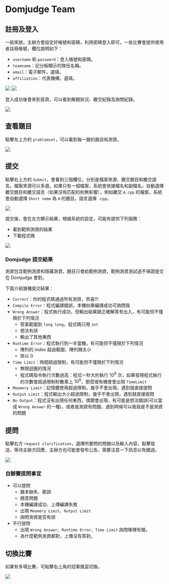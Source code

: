 # Domjudge Team

## 註冊及登入

一般來說，主辦方會設定好帳號和密碼，利用密碼登入即可，一些比賽會提供使用者註冊帳號，欄位說明如下：

* `username` 和 `password`：登入帳號和密碼。
* `teamname`：記分板顯示的隊伍名稱。
* `email`：電子郵件，選填。
* `affiliation`：代表機構，選填。

![](images/domjudgeTeam1.png)
![](images/domjudgeTeam2.png)

登入成功後會來到首頁，可以看到解題狀況、繳交紀錄及詢問紀錄。

![](images/domjudgeTeam3.png)

## 查看題目

點擊左上方的 `problemset`，可以看到每一題的題目和測資。

![](images/domjudgeTeam8.png)

## 提交

點擊右上方的 `Submit`，會看到三個欄位，分別是檔案來源、繳交題目和繳交語言。檔案來源可以多選，如果只有一個檔案，系統會依據檔名和副檔名，自動選擇繳交題目和繳交語言（如果沒有匹配的則無影響），例如繳交 `A.cpp` 的檔案，系統會自動選擇 `Short name` 為 `A` 的題目，語言選擇 `.cpp`。

![](images/domjudgeTeam4.png)

提交後，會在左方顯示結果，根據系統的設定，可能有提供下列服務：

* 看到範例測資的結果
* 下載程式碼

![](images/domjudgeTeam5.png)

### Domjudge 提交結果

測資包含範例測資和隱藏測資，題目只會給範例測資，範例測資測試過不保證提交在 Domjudge 會對。

下面介紹幾種提交結果：

- `Correct`：你的程式碼通過所有測資，恭喜!!!
- `Compile Error`：程式編譯錯誤，本機如果編譯成功可詢問我
- `Wrong Answer`：程式執行成功，但輸出結果跟正確解答有出入，有可能但不僅限於下列情況
    - 答案範圍到 `long long`，程式碼只用 `int`
    - 想法有誤
    - 輸出了其他東西
- `Runtime Error`：程式執行到一半當機，有可能但不僅限於下列情況
    - 陣列的 index 超過範圍、陣列開太小
    - 除以 $0$
- `Time Limit`：時間超過限制，有可能但不僅限於下列情況
    - 無限迴圈的情況
    - 程式碼指令執行次數過高：程式一秒大約執行 $10^9$ 次，如果發現程式執行的次數會超過限制秒數乘上 $10^9$，那麼很有機會會出現 `TimeLimit`
- `Meomery Limit`：記憶體使用超過限制，幾乎不會出現，遇到就直接提問
- `Output Limit`：程式輸出大小超過限制，幾乎不會出現，遇到就直接提問
- `No Output`：程式沒有出現任何東西，偶爾會出現，有可能是想法錯誤(可以當成 `Wrong Answer` 的一種)，或者是測資有問題，遇到時候可以我我是不是測資的問題

## 提問

點擊右方 `request clarification`，選擇所要問的問題以及輸入內容，點擊發送，等待主辦方回應，主辦方也可能會發布公告，需要注意一下訊息以免錯過。

![](images/domjudgeTeam7.png)

### 自辦賽提問事宜

- 可以提問
    - 題本缺失、勘誤
    - 題意問題
    - 本機編譯成功、上傳編譯失敗
    - 出現 `Meomery Limit`、`Output Limit`
    - 詢問測資是否有誤
- 不行提問
    - 出現 `Wrong Answer`、`Runtime Error`、`Time Limit` 詢問哪裡有錯。
    - 為什麼範例測資都對，上傳沒有答對。

## 切換比賽

如果有多場比賽，可點擊右上角的冠軍獎盃切換。

![](images/domjudgeTeam6.png)
